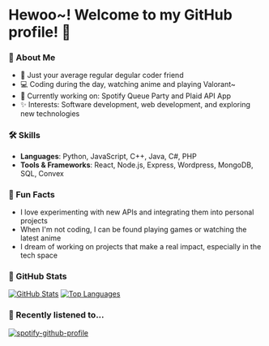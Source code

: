 # Hewoo~! Welcome to my GitHub profile! 💖

### 🌸 About Me
- 🐾 Just your average regular degular coder friend
- 💻 Coding during the day, watching anime and playing Valorant~
- 🎀 Currently working on: Spotify Queue Party and Plaid API App
- ✨ Interests: Software development, web development, and exploring new technologies

### 🛠 Skills
- **Languages**: Python, JavaScript, C++, Java, C#, PHP
- **Tools & Frameworks**: React, Node.js, Express, Wordpress, MongoDB, SQL, Convex

### 💖 Fun Facts
<!-- - Favorite Anime: , *Your Name*, *Demon Slayer* -->
- I love experimenting with new APIs and integrating them into personal projects
- When I'm not coding, I can be found playing games or watching the latest anime
- I dream of working on projects that make a real impact, especially in the tech space

### 🌈 GitHub Stats
[![GitHub Stats](https://github-readme-stats.vercel.app/api?username=mel418&show_icons=true&layout=compact&theme=dark&hide_border=true&bg_color=22272E00)](https://github.com/mel418?tab=repositories)
[![Top Languages](https://github-readme-stats.vercel.app/api/top-langs/?username=mel418&layout=compact&langs_count=10&theme=dark&hide_border=true&bg_color=22272E00)](https://github.com/mel418?tab=repositories)

### 🎵 Recently listened to...
[![spotify-github-profile](https://spotify-github-profile.kittinanx.com/api/view?uid=mel.oh.dee&cover_image=true&theme=default&show_offline=false&background_color=121212&interchange=true&bar_color=53b14f&bar_color_cover=false)](https://spotify-github-profile.kittinanx.com/api/view?uid=mel.oh.dee&redirect=true)
